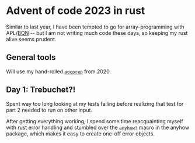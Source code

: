 # Advent of code 2023 in rust

Similar to last year, I have been tempted to go for array-programming with APL/[BQN](https://mlochbaum.github.io/BQN/) -- but I am not writing much code these days, so keeping my rust alive seems prudent.

## General tools

Will use my hand-rolled [`aocprep`](https://github.com/Japanuspus/aocprep) from 2020.

## Day 1: Trebuchet?!

Spent way too long looking at my tests failing before realizing that test for part 2 needed to run on other input. 

After getting everything working, I spend some time reacquainting myself with rust error handling and stumbled over the [`anyhow!`](https://docs.rs/anyhow/latest/anyhow/#details) macro in the anyhow package, which makes it easy to create one-off error objects.

